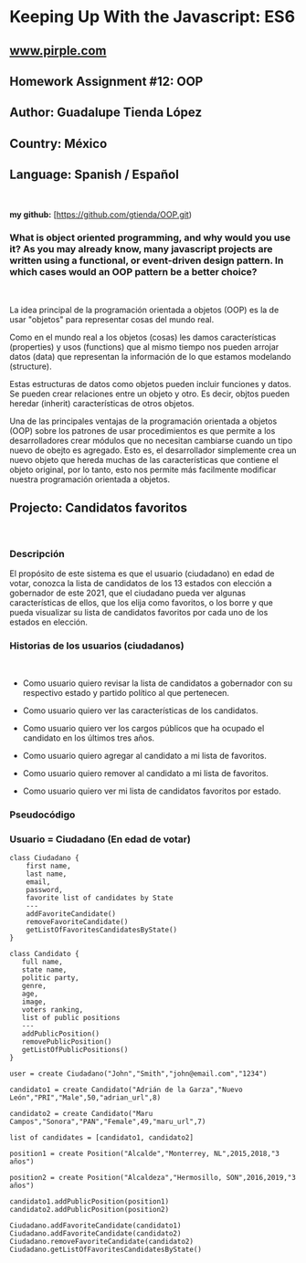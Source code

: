 # Keeping Up With the Javascript: ES6

## www.pirple.com

## Homework Assignment #12: OOP

## Author: Guadalupe Tienda López

## Country: México

## Language: Spanish / Español

</br>

**my github:** [<https://github.com/gtienda/OOP.git>)

### What is object oriented programming, and why would you use it? As you may already know, many javascript projects are written using a functional, or event-driven design pattern. In which cases would an OOP pattern be a better choice?

</br>

La idea principal de la programación orientada a objetos (OOP) es la de usar "objetos" para representar cosas del mundo real.
</br>

Como en el mundo real a los objetos (cosas) les damos características (properties) y usos (functions) que al mismo tiempo nos pueden arrojar datos (data) que representan la información de lo que estamos modelando (structure).
</br>

Estas estructuras de datos como objetos pueden incluir funciones y datos. Se pueden crear relaciones entre un objeto y otro. Es decir, objtos pueden heredar (inherit) características de otros objetos.
</br>

Una de las principales ventajas de la programación orientada a objetos (OOP) sobre los patrones de usar procedimientos es que permite a los desarrolladores crear módulos que no necesitan cambiarse cuando un tipo nuevo de obejto es agregado. Esto es, el desarrollador simplemente crea un nuevo objeto que hereda muchas de las características que contiene el objeto original, por lo tanto, esto nos permite más facilmente modificar nuestra programación orientada a objetos.
</br>

## Projecto: Candidatos favoritos

</br>

### Descripción

El propósito de este sistema es que el usuario (ciudadano) en edad de votar, conozca la lista de candidatos de los 13 estados con elección a gobernador de este 2021, que el ciudadano pueda ver algunas características de ellos, que los elija como favoritos, o los borre y que pueda visualizar su lista de candidatos favoritos por cada uno de los estados en elección.

### Historias de los usuarios (ciudadanos)

</br>

* Como usuario quiero revisar la lista de candidatos a gobernador con su respectivo estado y partido político al que pertenecen.

* Como usuario quiero ver las características de los candidatos.

* Como usuario quiero ver los cargos públicos que ha ocupado el candidato en los últimos tres años.

* Como usuario quiero agregar al candidato a mi lista de favoritos.

* Como usuario quiero remover al candidato a mi lista de favoritos.

* Como usuario quiero ver mi lista de candidatos favoritos por estado.

### Pseudocódigo

### Usuario = Ciudadano (En edad de votar)

```
class Ciudadano {
    first name,
    last name,
    email,
    password,
    favorite list of candidates by State
    ---
    addFavoriteCandidate()
    removeFavoriteCandidate()
    getListOfFavoritesCandidatesByState()
}

class Candidato {
   full name,
   state name,
   politic party,
   genre,
   age,
   image,
   voters ranking,
   list of public positions
   ---
   addPublicPosition()
   removePublicPosition()
   getListOfPublicPositions() 
}

user = create Ciudadano("John","Smith","john@email.com","1234")

candidato1 = create Candidato("Adrián de la Garza","Nuevo León","PRI","Male",50,"adrian_url",8)

candidato2 = create Candidato("Maru Campos","Sonora","PAN","Female",49,"maru_url",7)

list of candidates = [candidato1, candidato2]

position1 = create Position("Alcalde","Monterrey, NL",2015,2018,"3 años")

position2 = create Position("Alcaldeza","Hermosillo, SON",2016,2019,"3 años")

candidato1.addPublicPosition(position1)
candidato2.addPublicPosition(position2)

Ciudadano.addFavoriteCandidate(candidato1)
Ciudadano.addFavoriteCandidate(candidato2)
Ciudadano.removeFavoriteCandidate(candidato2)
Ciudadano.getListOfFavoritesCandidatesByState()
```
